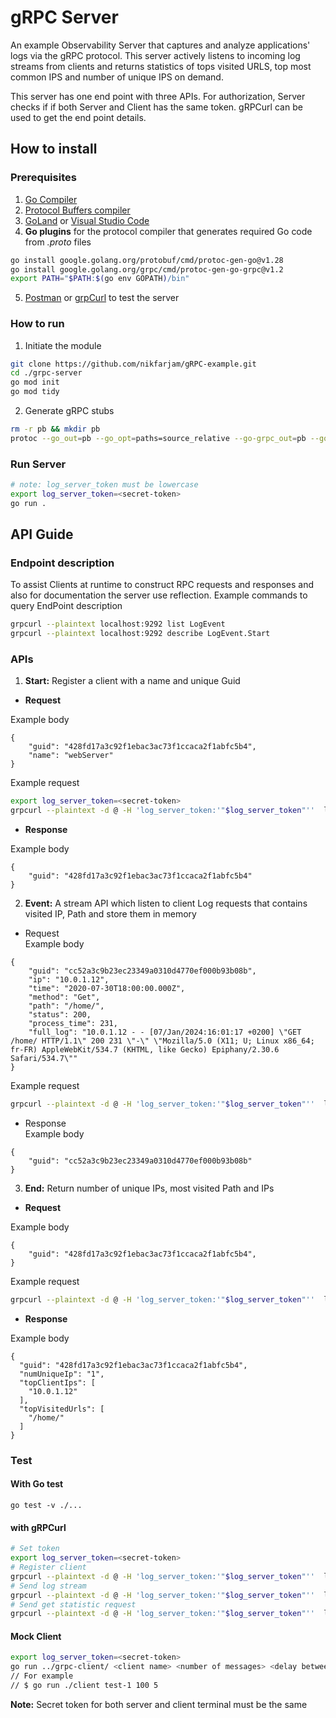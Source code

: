 # gRPC Server
An example Observability Server that captures and analyze applications' logs via the gRPC protocol. This server actively listens to incoming log streams from clients and returns statistics of tops visited URLS, top most common IPS and number of unique IPS on demand.

This server has one end point with three APIs. For authorization, Server checks if if both Server and Client has the same token. gRPCurl can be used to get the end point details. 

## How to install
### Prerequisites
1. [Go Compiler](https://go.dev/doc/install)
2. [Protocol Buffers compiler](https://grpc.io/docs/protoc-installation/)
3. [GoLand](https://www.jetbrains.com/go/) or [Visual Studio Code](https://code.visualstudio.com/download)
4. **Go plugins** for the protocol compiler that generates required Go code from *.proto* files
```bash
go install google.golang.org/protobuf/cmd/protoc-gen-go@v1.28
go install google.golang.org/grpc/cmd/protoc-gen-go-grpc@v1.2
export PATH="$PATH:$(go env GOPATH)/bin"
```
5. [Postman](https://www.postman.com/downloads/) or [grpCurl](https://github.com/fullstorydev/grpcurl/releases) to test the server

### How to run
1. Initiate the module
```bash
git clone https://github.com/nikfarjam/gRPC-example.git
cd ./grpc-server
go mod init
go mod tidy
```
2. Generate gRPC stubs
```bash
rm -r pb && mkdir pb
protoc --go_out=pb --go_opt=paths=source_relative --go-grpc_out=pb --go-grpc_opt=paths=source_relative ./logevnt.proto
```

### Run Server
```bash
# note: log_server_token must be lowercase
export log_server_token=<secret-token>
go run .
```

## API Guide

### Endpoint description

To assist Clients at runtime to construct RPC requests and responses and also for documentation the server use reflection. Example commands to query EndPoint description

```bash
grpcurl --plaintext localhost:9292 list LogEvent
grpcurl --plaintext localhost:9292 describe LogEvent.Start
```

### APIs
1. **Start:** Register a client with a name and unique Guid
- **Request**  

Example body
```
{
    "guid": "428fd17a3c92f1ebac3ac73f1ccaca2f1abfc5b4",
    "name": "webServer"
}
```
Example request
```bash
export log_server_token=<secret-token>
grpcurl --plaintext -d @ -H 'log_server_token:'"$log_server_token"''  localhost:9292 LogEvent.Start <  ./examples/start_req.json
```
- **Response**  

Example body
```
{
    "guid": "428fd17a3c92f1ebac3ac73f1ccaca2f1abfc5b4"
}
```

2. **Event:** A stream API which listen to client Log requests that contains visited IP, Path and store them in memory
- Request  
Example body
```
{
    "guid": "cc52a3c9b23ec23349a0310d4770ef000b93b08b",
    "ip": "10.0.1.12",
    "time": "2020-07-30T18:00:00.000Z",
    "method": "Get",
    "path": "/home/",
    "status": 200,
    "process_time": 231,
    "full_log": "10.0.1.12 - - [07/Jan/2024:16:01:17 +0200] \"GET /home/ HTTP/1.1\" 200 231 \"-\" \"Mozilla/5.0 (X11; U; Linux x86_64; fr-FR) AppleWebKit/534.7 (KHTML, like Gecko) Epiphany/2.30.6 Safari/534.7\""
}
```
Example request
```bash
grpcurl --plaintext -d @ -H 'log_server_token:'"$log_server_token"''  localhost:9292 LogEvent.Event <  ./examples/event_req.json
```
- Response  
Example body
```
{
    "guid": "cc52a3c9b23ec23349a0310d4770ef000b93b08b"
}
```

3. **End:** Return number of unique IPs, most visited Path and IPs
- **Request**  

Example body
```
{
    "guid": "428fd17a3c92f1ebac3ac73f1ccaca2f1abfc5b4",
}
```
Example request
```bash
grpcurl --plaintext -d @ -H 'log_server_token:'"$log_server_token"''  localhost:9292 LogEvent.End <  ./examples/end_event_req.json
```
- **Response**  

Example body
```
{
  "guid": "428fd17a3c92f1ebac3ac73f1ccaca2f1abfc5b4",
  "numUniqueIp": "1",
  "topClientIps": [
    "10.0.1.12"
  ],
  "topVisitedUrls": [
    "/home/"
  ]
}
```

### Test
#### With Go test
`go test -v ./...`

#### with gRPCurl
```bash
# Set token
export log_server_token=<secret-token>
# Register client
grpcurl --plaintext -d @ -H 'log_server_token:'"$log_server_token"''  localhost:9292 LogEvent.Start <  ./examples/start_req.json
# Send log stream
grpcurl --plaintext -d @ -H 'log_server_token:'"$log_server_token"''  localhost:9292 LogEvent.Event <  ./examples/event_req.json
# Send get statistic request
grpcurl --plaintext -d @ -H 'log_server_token:'"$log_server_token"''  localhost:9292 LogEvent.End <  ./examples/end_event_req.json
```

#### Mock Client
```bash
export log_server_token=<secret-token>
go run ../grpc-client/ <client name> <number of messages> <delay between each messages>
// For example 
// $ go run ./client test-1 100 5
```
**Note:** Secret token for both server and client terminal must be the same 